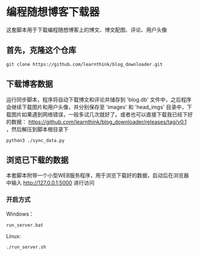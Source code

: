 # 编程随想博客下载器

这套脚本用于下载编程随想博客上的博文、博文配图、评论、用户头像

## 首先，克隆这个仓库
```
git clone https://github.com/learnthink/blog_downloader.git
```

## 下载博客数据
运行同步脚本，程序将自动下载博文和评论并储存到 'blog.db' 文件中，之后程序会继续下载图片和用户头像，并分别保存至 'images' 和 'head_imgs' 目录中，下载图片如果遇到网络错误，一般多试几次就好了。或者也可以直接下载我已经下好的数据： https://github.com/learnthink/blog_downloader/releases/tag/v0.1 ，然后解压到脚本根目录下
```
python3 ./sync_data.py
```

## 浏览已下载的数据
本套脚本附带一个小型WEB服务程序，用于浏览下载好的数据，启动后在浏览器中输入 http://127.0.0.1:5000 进行访问

### 开启方式
Windows：
```
run_server.bat
```

Linux:
```
./run_server.sh
```
